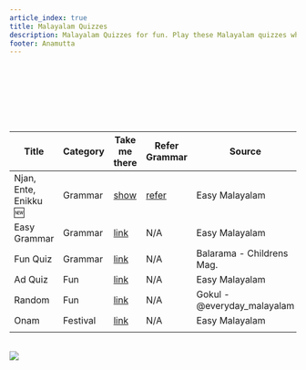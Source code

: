 ```yaml
---
article_index: true
title: Malayalam Quizzes
description: Malayalam Quizzes for fun. Play these Malayalam quizzes when you need a bit of motivation.
footer: Anamutta
---
```


<br>
<br>
<br>
<br>
<br>

<Characters-CharacterShammi />

<br>

| Title                                                                                                             | Category | Take me there                              | Refer Grammar                                               | Source                      | Type  | No. of Qs |
| ----------------------------------------------------------------------------------------------------------------- | -------- | ------------------------------------------ | ----------------------------------------------------------- | --------------------------- | ----- | --------- |
| Njan, Ente, Enikku :new: <i class="fas fa-fire fa-beat-fade" style=" color:red; --fa-beat-fade-scale: 2.00;"></i> | Grammar  | [show](./grammar/njan.md)                  | [refer](../Resources-Malayalam/grammar.md#njan-ente-enikku) | Easy Malayalam              | text  | 11        |
| Easy Grammar                                                                                                      | Grammar  | [link](./first_quiz.md)                    | N/A                                                         | Easy Malayalam              | text  | 3         |
| Fun Quiz                                                                                                          | Grammar  | [link](./second_quiz.md)                   | N/A                                                         | Balarama - Childrens Mag.   | image | 3         |
| Ad Quiz                                                                                                           | Fun      | [link](./smallquizzes/magazines/Ads_Q1.md) | N/A                                                         | Easy Malayalam              | image | 3         |
| Random                                                                                                            | Fun      | [link](./smallquizzes/guest/gokul/Q1.md)   | N/A                                                         | Gokul - @everyday_malayalam | text  | 3         |
| Onam                                                                                                              | Festival | [link](./longquizzes/onam_21.md)           | N/A                                                         | Easy Malayalam              | image | 10        |
|                                                                                                                   |          |                                            |                                                             |                             |       |           |

<br>
<a href="https://www.buymeacoffee.com/easymalayalam"><img src="https://img.buymeacoffee.com/button-api/?text=Buy me a coffee or kappi&emoji=&slug=easymalayalam&button_colour=FFDD00&font_colour=000000&font_family=Cookie&outline_colour=000000&coffee_colour=ffffff" /></a>
